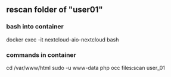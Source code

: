 ## rescan folder of "user01"

### bash into container
docker exec -it nextcloud-aio-nextcloud bash

### commands in container
cd /var/www/html
sudo -u www-data php occ files:scan  user_01

